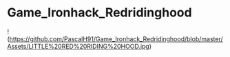 # Game_Ironhack_Redridinghood

!(https://github.com/PascalH91/Game_Ironhack_Redridinghood/blob/master/Assets/LITTLE%20RED%20RIDING%20HOOD.jpg)
